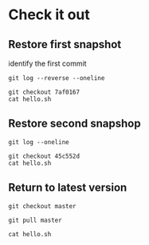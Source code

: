 # Check it out

## Restore first snapshot
identify the first commit
```
git log --reverse --oneline
```
```
git checkout 7af0167
cat hello.sh
```

## Restore second snapshop
```
git log --oneline
```
```
git checkout 45c552d
cat hello.sh
```

## Return to latest version

```
git checkout master
```
```
git pull master
```
```
cat hello.sh
```

